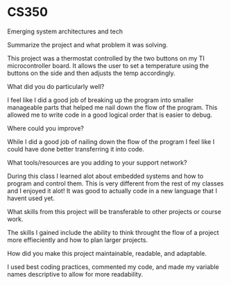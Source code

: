 # CS350
Emerging system architectures and tech

Summarize the project and what problem it was solving.

This project was a thermostat controlled by the two buttons on my TI microcontroller board. It allows the user to set a temperature using the buttons on the side and then adjusts the temp accordingly.

What did you do particularly well?

I feel like I did a good job of breaking up the program into smaller manageable parts that helped me nail down the flow of the program. This allowed me to write code in a good logical order that is easier to debug.

Where could you improve?

While I did a good job of nailing down the flow of the program I feel like I could have done better transferring it into code.

What tools/resources are you adding to your support network?

During this class I learned alot about embedded systems and how to program and control them. This is very different from the rest of my classes and I enjoyed it alot! It was good to actually code in a new language that I havent used yet.

What skills from this project will be transferable to other projects or course work.

The skills I gained include the ability to think throught the flow of a project more effieciently and how to plan larger projects.

How did you make this project maintainable, readable, and adaptable.

I used best coding practices, commented my code, and made my variable names descriptive to allow for more readability.
